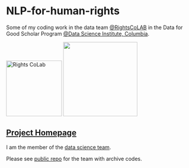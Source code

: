 # NLP-for-human-rights
Some of my coding work in the data team [@RightsCoLAB](https://rightscolab.org/) in the Data for Good Scholar Program [@Data Science Institute, Columbia](https://datascience.columbia.edu/about-us/data-for-good/).

<p float="left">
  <img src="https://assets.worldbenchmarkingalliance.org/app/uploads/2021/01/rights_colab_logo_web_large-Joanne-Bauer.png" alt="Rights CoLab" width="150"/>
  <img src="https://entrepreneurship.columbia.edu/wp-content/uploads/2016/02/DSI.jpg" width="200" /> 
</p>


## [Project Homepage](https://rightscolab.org/project-harnessing-big-data/)

I am the member of the [data science team](https://rightscolab.org/project-resources/?project-name=project-harnessing-big-data&project-id=2975&project-resource-category=data-science).

Please see [public repo](https://github.com/rkhan15/dfg-chrv) for the team with archive codes.
